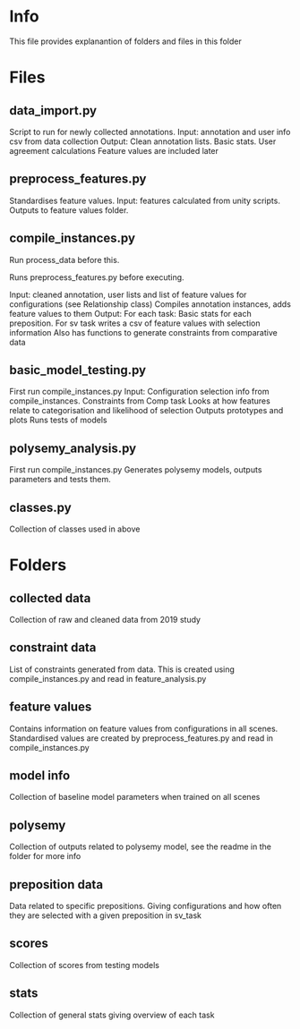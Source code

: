 # Info
This file provides explanantion of folders and files in this folder

# Files
## data_import.py
Script to run for newly collected annotations.
Input: annotation and user info csv from data collection
Output: Clean annotation lists. Basic stats. User agreement calculations
Feature values are included later

## preprocess_features.py
Standardises feature values.
Input: features calculated from unity scripts.
Outputs to feature values folder.

## compile_instances.py
Run process_data before this.

Runs preprocess_features.py before executing.

Input: cleaned annotation, user lists and list of feature values for configurations (see Relationship class)
Compiles annotation instances, adds feature values to them
Output: For each task: Basic stats for each preposition. For sv task writes a csv of feature values with selection information
Also has functions to generate constraints from comparative data

## basic_model_testing.py
First run compile_instances.py
Input: Configuration selection info from compile_instances. Constraints from Comp task
Looks at how features relate to categorisation and likelihood of selection
Outputs prototypes and plots
Runs tests of models

## polysemy_analysis.py
First run compile_instances.py
Generates polysemy models, outputs parameters and tests them.

## classes.py
Collection of classes used in above

# Folders

## collected data
Collection of raw and cleaned data from 2019 study

## constraint data
List of constraints generated from data. This is created using compile_instances.py and read in feature_analysis.py

## feature values
Contains information on feature values from configurations in all scenes. Standardised values are created by preprocess_features.py and read in compile_instances.py

## model info
Collection of baseline model parameters when trained on all scenes

## polysemy
Collection of outputs related to polysemy model, see the readme in the folder for more info

## preposition data
Data related to specific prepositions. Giving configurations and how often they are selected with a given preposition in sv_task

## scores
Collection of scores from testing models


## stats
Collection of general stats giving overview of each task